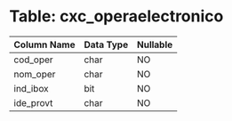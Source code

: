 # Table: cxc_operaelectronico

| Column Name | Data Type | Nullable |
|-------------|-----------|----------|
| cod_oper | char | NO |
| nom_oper | char | NO |
| ind_ibox | bit | NO |
| ide_provt | char | NO |

